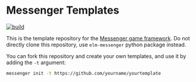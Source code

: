 # Messenger Templates

[![build](https://github.com/linsyking/messenger-templates/actions/workflows/build.yml/badge.svg)](https://github.com/linsyking/messenger-templates/actions/workflows/build.yml)

This is the template repository for the [Messenger game framework](https://github.com/linsyking/Messenger). Do not directly clone this repository, use `elm-messenger` python package instead.

You can fork this repository and create your own templates, and use it by adding the `-t` argument:

```bash
messenger init -t https://github.com/yourname/yourtemplate
```
